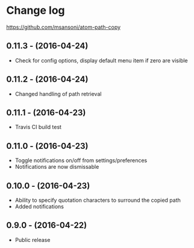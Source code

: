 # Change log

https://github.com/msansoni/atom-path-copy

## 0.11.3 - (2016-04-24)
- Check for config options, display default menu item if zero are visible

## 0.11.2 - (2016-04-24)
- Changed handling of path retrieval

## 0.11.1 - (2016-04-23)
- Travis CI build test

## 0.11.0 - (2016-04-23)
- Toggle notifications on/off from settings/preferences
- Notifications are now dismissable

## 0.10.0 - (2016-04-23)
- Ability to specify quotation characters to surround the copied path
- Added notifications

## 0.9.0 - (2016-04-22)
- Public release
